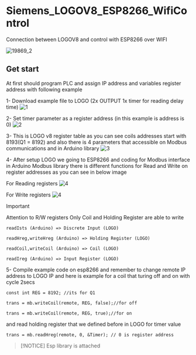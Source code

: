 # Siemens_LOGOV8_ESP8266_WifiControl
Connection between LOGOV8 and control with ESP8266 over WIFI

![19869_2](https://github.com/amirsayyad7686/Siemens_LOGOV8_ESP8266_WifiControl/assets/78236642/6e04f102-e3b9-4c08-89ae-749672574f20)

## Get start

At first should program PLC and assign IP address and variables register address with following example

1- Download example file to LOGO (2x OUTPUT 1x timer for reading delay time)
![1](https://github.com/amirsayyad7686/Siemens_LOGOV8_ESP8266_WifiControl/assets/78236642/9357f927-f6b1-44af-aea4-9184242d0065)

2- Set timer parameter as a register address (in this example is address is 0)
![2](https://github.com/amirsayyad7686/Siemens_LOGOV8_ESP8266_WifiControl/assets/78236642/2ba40dd5-d132-4d11-81cc-ae3a72a025e9)

3- This is LOGO v8 register table as you can see coils addresses start with 8193(Q1 = 8192)
and also there is 4 parameters that accessible on Modbus communications and in Arduino library
![3](https://github.com/amirsayyad7686/Siemens_LOGOV8_ESP8266_WifiControl/assets/78236642/67a904d3-b190-49bf-a53c-41423b14ca69)

4- After setup LOGO we going to ESP8266 and coding for Modbus interface 
in Arduino Modbus library there is different functions for Read and Write on register addresses as you can see in below image

For Reading registers
![4](https://github.com/amirsayyad7686/Siemens_LOGOV8_ESP8266_WifiControl/assets/78236642/d3d8d8b9-0caf-4bc9-86ba-5f19fc279ef9)

For Write registers
![4](https://github.com/amirsayyad7686/Siemens_LOGOV8_ESP8266_WifiControl/assets/78236642/1a5d3928-f597-4ed2-b545-e6f433340492)


> [!IMPORTANT]
> Attention to R/W registers 
> Only Coil and Holding Register are able to write

`readIsts (Arduino) => Discrete Input (LOGO)`

`readHreg,writeHreg (Arduino) => Holding Register (LOGO)`

`readCoil,writeCoil (Arduino) => Coil (LOGO)`

`readIreg (Arduino) => Input Register (LOGO)`


5- Compile example code on esp8266 and remember to change remote IP address to LOGO IP 
and here is example for a coil that turing off and on with cycle 2secs

`const int REG = 8192; //its for Q1`

`trans = mb.writeCoil(remote, REG, false);//for off`

`trans = mb.writeCoil(remote, REG, true);//for on`

and read holding register that we defined before in LOGO for timer value

`trans = mb.readHreg(remote, 0, &Timer); // 0 is register address`


> [!NOTICE]
> Esp library is attached

